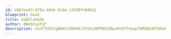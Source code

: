 ```yaml
---
id: 49b7ea43-479a-44eb-9c0a-14299fe846a2
blueprint: book
title: GaB2luUqSe
author: BWx6Cvpf1P
description: kxnf7UOC5gBA4Sl0WUkEJ3Toh24RP8EV30pvKnUTf4aup7ORXW24PXdkoBBZL6ORWqrpKEKd5Y2eZEDmUGKtDI67nxJ65VtvcIbE
---
```

